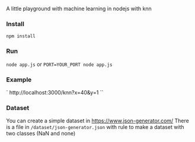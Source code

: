 A little playground with machine learning in nodejs with knn

### Install
` npm install `

### Run
`node app.js` or `PORT=YOUR_PORT node app.js`

### Example
` http://localhost:3000/knn?x=40&y=1 ``

### Dataset
You can create a simple dataset in https://www.json-generator.com/
There is a file in `/dataset/json-generator.json` with rule to make a dataset with two classes (NaN and none)
